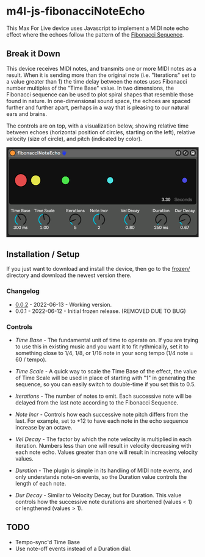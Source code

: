 # m4l-js-fibonacciNoteEcho

This Max For Live device uses Javascript to implement a MIDI note echo effect where the echoes follow the pattern of the [Fibonacci Sequence](https://en.wikipedia.org/wiki/Fibonacci_number).

## Break it Down

This device receives MIDI notes, and transmits one or more MIDI notes as a result. When it is sending more than the original note (i.e. "Iterations" set to a value greater than 1) the time delay between the notes uses Fibonacci number multiples of the "Time Base" value. In two dimensions, the Fibonacci sequence can be used to plot spiral shapes that resemble those found in nature. In one-dimensional sound space, the echoes are spaced further and further apart, perhaps in a way that is pleasing to our natural ears and brains.

The controls are on top, with a visualization below, showing relative time between echoes (horizontal position of circles, starting on the left), relative velocity (size of circle), and pitch (indicated by color).

![Screenshot Example](images/screenshot.png)

## Installation / Setup

If you just want to download and install the device, then go to the [frozen/](https://github.com/zsteinkamp/m4l-js-fibonacciNoteEcho/tree/main/frozen) directory and download the newest version there.

### Changelog

* [0.0.2](https://github.com/zsteinkamp/m4l-js-fibonacciNoteEcho/raw/main/frozen/fibonacciNoteEcho-0.0.2.amxd) - 2022-06-13 - Working version.
* 0.0.1 - 2022-06-12 - Initial frozen release. (REMOVED DUE TO BUG)

### Controls

* *Time Base* - The fundamental unit of time to operate on. If you are trying to use this in existing music and you want it to fit rythmically, set it to something close to 1/4, 1/8, or 1/16 note in your song tempo (1/4 note = 60 / tempo).

* *Time Scale* - A quick way to scale the Time Base of the effect, the value of Time Scale will be used in place of starting with "1" in generating the sequence, so you can easily switch to double-time if you set this to 0.5.

* *Iterations* - The number of notes to emit. Each successive note will be delayed from the last note according to the Fibonacci Sequence.

* *Note Incr* - Controls how each successive note pitch differs from the last. For example, set to +12 to have each note in the echo sequence increase by an octave.

* *Vel Decay* - The factor by which the note velocity is multiplied in each iteration. Numbers less than one will result in velocity decreasing with each note echo. Values greater than one will result in increasing velocity values.

* *Duration* - The plugin is simple in its handling of MIDI note events, and only understands note-on events, so the Duration value controls the length of each note.

* *Dur Decay* - Similar to Velocity Decay, but for Duration. This value controls how the successive note durations are shortened (values < 1) or lengthened (values > 1).

## TODO

* Tempo-sync'd Time Base
* Use note-off events instead of a Duration dial.
